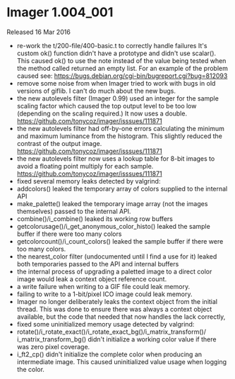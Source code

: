 # Imager 1.004_001

Released 16 Mar 2016

- re-work the t/200-file/400-basic.t to correctly handle failures It's custom ok() function didn't have a prototype and didn't use scalar(). This caused ok() to use the note instead of the value being tested when the method called returned an empty list. For an example of the problem caused see: https://bugs.debian.org/cgi-bin/bugreport.cgi?bug=812093 
- remove some noise from when Imager tried to work with bugs in old versions of giflib. I can't do much about the new bugs. 
- the new autolevels filter (Imager 0.99) used an integer for the sample scaling factor which caused the top output level to be too low (depending on the scaling required.) It now uses a double. https://github.com/tonycoz/imager/isssues/111871 
- the new autolevels filter had off-by-one errors calculating the minimum and maximum luminance from the histogram. This slightly reduced the contrast of the output image. https://github.com/tonycoz/imager/isssues/111871 
- the new autolevels filter now uses a lookup table for 8-bit images to avoid a floating point multiply for each sample. https://github.com/tonycoz/imager/isssues/111871 
- fixed several memory leaks detected by valgrind: 
- addcolors() leaked the temporary array of colors supplied to the internal API 
- make_palette() leaked the temporary image array (not the images themselves) passed to the internal API. 
- combine()/i_combine() leaked its working row buffers 
- getcolorusage()/i_get_anonymous_color_histo() leaked the sample buffer if there were too many colors 
- getcolorcount()/i_count_colors() leaked the sample buffer if there were too many colors. 
- the nearest_color filter (undocumented until I find a use for it) leaked both temporaries passed to the API and internal buffers 
- the internal process of upgrading a paletted image to a direct color image would leak a context object reference count. 
- a write failure when writing to a GIF file could leak memory. 
- failing to write to a 1-bit/pixel ICO image could leak memory. 
- Imager no longer deliberately leaks the context object from the initial thread. This was done to ensure there was always a context object available, but the code that needed that now handles the lack correctly, 
- fixed some uninitialized memory usage detected by valgrind: 
- rotate()/i_rotate_exact()/i_rotate_exact_bg()/i_matrix_transform()/ i_matrix_transform_bg() didn't initialize a working color value if there was zero pixel coverage. 
- i_ft2_cp() didn't initialize the complete color when producing an intermediate image. This caused uninitialized value usage when logging the color.